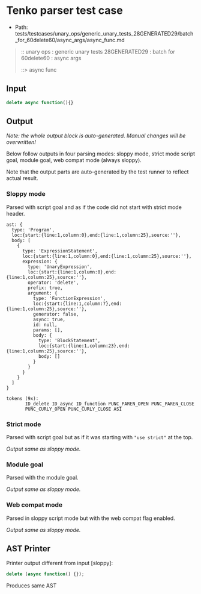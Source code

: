 # Tenko parser test case

- Path: tests/testcases/unary_ops/generic_unary_tests_28GENERATED29/batch_for_60delete60/async_args/async_func.md

> :: unary ops : generic unary tests 28GENERATED29 : batch for 60delete60 : async args
>
> ::> async func

## Input

`````js
delete async function(){}
`````

## Output

_Note: the whole output block is auto-generated. Manual changes will be overwritten!_

Below follow outputs in four parsing modes: sloppy mode, strict mode script goal, module goal, web compat mode (always sloppy).

Note that the output parts are auto-generated by the test runner to reflect actual result.

### Sloppy mode

Parsed with script goal and as if the code did not start with strict mode header.

`````
ast: {
  type: 'Program',
  loc:{start:{line:1,column:0},end:{line:1,column:25},source:''},
  body: [
    {
      type: 'ExpressionStatement',
      loc:{start:{line:1,column:0},end:{line:1,column:25},source:''},
      expression: {
        type: 'UnaryExpression',
        loc:{start:{line:1,column:0},end:{line:1,column:25},source:''},
        operator: 'delete',
        prefix: true,
        argument: {
          type: 'FunctionExpression',
          loc:{start:{line:1,column:7},end:{line:1,column:25},source:''},
          generator: false,
          async: true,
          id: null,
          params: [],
          body: {
            type: 'BlockStatement',
            loc:{start:{line:1,column:23},end:{line:1,column:25},source:''},
            body: []
          }
        }
      }
    }
  ]
}

tokens (9x):
       ID_delete ID_async ID_function PUNC_PAREN_OPEN PUNC_PAREN_CLOSE
       PUNC_CURLY_OPEN PUNC_CURLY_CLOSE ASI
`````

### Strict mode

Parsed with script goal but as if it was starting with `"use strict"` at the top.

_Output same as sloppy mode._

### Module goal

Parsed with the module goal.

_Output same as sloppy mode._

### Web compat mode

Parsed in sloppy script mode but with the web compat flag enabled.

_Output same as sloppy mode._

## AST Printer

Printer output different from input [sloppy]:

````js
delete (async function() {});
````

Produces same AST
